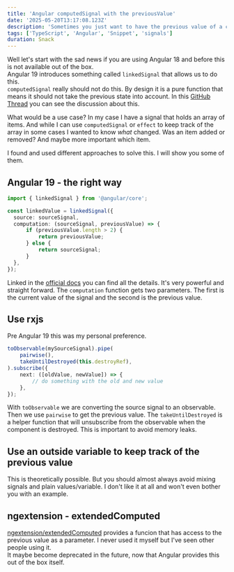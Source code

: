 ```yaml
---
title: 'Angular computedSignal with the previousValue'
date: '2025-05-20T13:17:08.123Z'
description: 'Sometimes you just want to have the previous value of a computed signal. I will show you how to do this.'
tags: ['TypeScript', 'Angular', 'Snippet', 'signals']
duration: Snack
---
```


Well let's start with the sad news if you are using Angular 18 and before this is not available out of the box.  
Angular 19 introduces something called `linkedSignal` that allows us to do this.  
`computedSignal` really should not do this. By design it is a pure function that means it should not take the previous state into
account. In this [GitHub Thread](https://github.com/angular/angular/issues/54339) you can see the discussion about this.

What would be a use case? In my case I have a signal that holds an array of items. And while I can use `computedSignal` or 
`effect` to keep track of the array in some cases I wanted to know *what* changed. Was an item added or removed? And maybe more important 
which item.

I found and used different approaches to solve this. I will show you some of them.

## Angular 19 - the right way
```typescript
import { linkedSignal } from '@angular/core';

const linkedValue = linkedSignal({
  source: sourceSignal,
  computation: (sourceSignal, previousValue) => {
      if (previousValue.length > 2) {
          return previousValue;
      } else {
          return sourceSignal;
      }
  },
});
```
Linked in the [official docs](https://angular.dev/guide/signals/linked-signal#accounting-for-previous-state) you can find all the 
details. It's very powerful and straight forward. The `computation` function gets two parameters. The first is the current value of the signal 
and the second is the previous value.

## Use rxjs
Pre Angular 19 this was my personal preference.
```typescript
toObservable(mySourceSignal).pipe(
    pairwise(),
    takeUntilDestroyed(this.destroyRef),
).subscribe({
    next: ([oldValue, newValue]) => {
        // do something with the old and new value
    },
});
```
With `toObservable` we are converting the source signal to an observable.  
Then we use `pairwise` to get the previous value. The `takeUntilDestroyed` is a helper function that will unsubscribe from the observable 
when the component is destroyed. This is important to avoid memory leaks.

## Use an outside variable to keep track of the previous value
This is theoretically possible. But you should almost always avoid mixing signals and plain values/variable. I don't like it at all and 
won't even bother you with an example.

## ngextension - extendedComputed
[ngextension/extendedComputed](https://ngxtension.netlify.app/utilities/signals/computed/) provides a funcion that has access to the 
previous value as a parameter. I never used it myself but I've seen other people using it.  
It maybe become deprecated in the future, now that Angular provides this out of the box itself.

